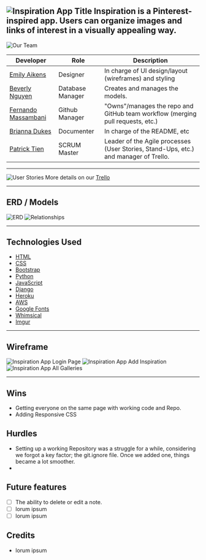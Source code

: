 ![Inspiration App Title](https://imgur.com/doH7LHA.png)
Inspiration is a Pinterest-inspired app. Users can organize images and links of interest in a visually appealing way.
---

![Our Team](https://imgur.com/KNrvJVa.png)

| Developer | Role | Description |
| ------ | ------ | ------ |
| [Emily Aikens](https://github.com/emilyaikens) | Designer | In charge of UI design/layout (wireframes) and styling |
| [Beverly Nguyen](https://github.com/heyitsmebev) | Database Manager | Creates and manages the models. |
| [Fernando Massambani](https://github.com/fernando-massa) | Github Manager | "Owns"/manages the repo and GitHub team workflow (merging pull requests, etc.) |
| [Brianna Dukes](https://github.com/BDukesuwu) | Documenter | In charge of the README, etc |
| [Patrick Tien](https://github.com/CPTien) | SCRUM Master | Leader of the Agile processes (User Stories, Stand-Ups, etc.) and manager of Trello. |

---

![User Stories](https://imgur.com/A5O2hpU.png)
More details on our [Trello](https://trello.com/b/tNdKNxmT/ronderllers)

---

## ERD / Models
![ERD](https://imgur.com/v2jFi85.png)
![Relationships](https://imgur.com/HzT0qhU.png)

---

## Technologies Used

- [HTML](https://www.w3schools.com/html/)
- [CSS](https://www.w3schools.com/cssref/)
- [Bootstrap](https://bootstrap.build/app)
- [Python](https://www.python.org/about/)
- [JavaScript](https://developer.mozilla.org/en-US/)
- [Django](https://www.djangoproject.com/start/overview/)
- [Heroku](https://www.heroku.com/home)
- [AWS](https://aws.amazon.com/)
- [Google Fonts](https://fonts.google.com/)
- [Whimsical](https://whimsical.com/)
- [Imgur](https://imgur.com/)

---

## Wireframe

![Inspiration App Login Page](https://imgur.com/bgMf3wY.png)
![Inspiration App Add Inspiration](https://imgur.com/5uuWlJG.png)
![Inspiration App All Galleries](https://imgur.com/eaCIG4Y.png)

---

## Wins
- Getting everyone on the same page with working code and Repo.
- Adding Responsive CSS

## Hurdles
- Setting up a working Repository was a struggle for a while, considering we forgot a key factor; the git.ignore file. Once we added one, things became a lot smoother.
- 

## Future features

- [ ] The ability to delete or edit a note.
- [ ] lorum ipsum
- [ ] lorum ipsum

## Credits
- lorum ipsum
